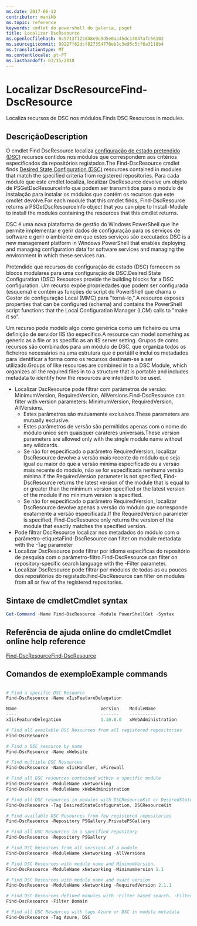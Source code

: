 ```yaml
---
ms.date: 2017-06-12
contributor: manikb
ms.topic: reference
keywords: cmdlet do powershell do galeria, psget
title: Localizar DscResource
ms.openlocfilehash: 6c5713f122d48e9c9d5e0aa45dc14047afc56102
ms.sourcegitcommit: 99227f62dcf827354770eb2c3e95c5cf6a3118b4
ms.translationtype: MT
ms.contentlocale: pt-PT
ms.lasthandoff: 03/15/2018
---
```

# <a name="find-dscresource"></a><span data-ttu-id="c1419-103">Localizar DscResource</span><span class="sxs-lookup"><span data-stu-id="c1419-103">Find-DscResource</span></span>

<span data-ttu-id="c1419-104">Localiza recursos de DSC nos módulos.</span><span class="sxs-lookup"><span data-stu-id="c1419-104">Finds DSC Resources in modules.</span></span>

## <a name="description"></a><span data-ttu-id="c1419-105">Descrição</span><span class="sxs-lookup"><span data-stu-id="c1419-105">Description</span></span>

<span data-ttu-id="c1419-106">O cmdlet Find DscResource localiza [configuração de estado pretendido (DSC)](https://msdn.microsoft.com/PowerShell/dsc/overview) recursos contidos nos módulos que correspondem aos critérios especificados da repositórios registados.</span><span class="sxs-lookup"><span data-stu-id="c1419-106">The Find-DscResource cmdlet finds [Desired State Configuration (DSC)](https://msdn.microsoft.com/PowerShell/dsc/overview) resources contained in modules that match the specified criteria from registered repositories.</span></span>
<span data-ttu-id="c1419-107">Para cada módulo que este cmdlet localiza, localizar DscResource devolve um objeto de PSGetDscResourceInfo que podem ser transmitidos para o módulo de instalação para instalar os módulos que contém os recursos que este cmdlet devolve.</span><span class="sxs-lookup"><span data-stu-id="c1419-107">For each module that this cmdlet finds, Find-DscResource returns a PSGetDscResourceInfo object that you can pipe to Install-Module to install the modules containing the resources that this cmdlet returns.</span></span>

<span data-ttu-id="c1419-108">DSC é uma nova plataforma de gestão do Windows PowerShell que lhe permite implementar e gerir dados de configuração para os serviços de software e gerir o ambiente em que estes serviços são executados.</span><span class="sxs-lookup"><span data-stu-id="c1419-108">DSC is a new management platform in Windows PowerShell that enables deploying and managing configuration data for software services and managing the environment in which these services run.</span></span>

<span data-ttu-id="c1419-109">Pretendido que recursos de configuração de estado (DSC) fornecem os blocos modulares para uma configuração de DSC.</span><span class="sxs-lookup"><span data-stu-id="c1419-109">Desired State Configuration (DSC) Resources provide the building blocks for a DSC configuration.</span></span> <span data-ttu-id="c1419-110">Um recurso expõe propriedades que podem ser configurada (esquema) e contém as funções de script do PowerShell que chama o Gestor de configuração Local (MMC) para "torná-lo,".</span><span class="sxs-lookup"><span data-stu-id="c1419-110">A resource exposes properties that can be configured (schema) and contains the PowerShell script functions that the Local Configuration Manager (LCM) calls to "make it so".</span></span>

<span data-ttu-id="c1419-111">Um recurso pode modelo algo como genérica como um ficheiro ou uma definição de servidor IIS tão específico.</span><span class="sxs-lookup"><span data-stu-id="c1419-111">A resource can model something as generic as a file or as specific as an IIS server setting.</span></span> <span data-ttu-id="c1419-112">Grupos de como recursos são combinados para um módulo de DSC, que organiza todos os ficheiros necessários na uma estrutura que é portátil e inclui os metadados para identificar a forma como os recursos destinam-se a ser utilizado.</span><span class="sxs-lookup"><span data-stu-id="c1419-112">Groups of like resources are combined in to a DSC Module, which organizes all the required files in to a structure that is portable and includes metadata to identify how the resources are intended to be used.</span></span>

- <span data-ttu-id="c1419-113">Localizar DscResource pode filtrar com parâmetros de versão: MinimumVersion, RequiredVersion, AllVersions.</span><span class="sxs-lookup"><span data-stu-id="c1419-113">Find-DscResource can filter with version parameters: MinimumVersion, RequiredVersion, AllVersions.</span></span>
  - <span data-ttu-id="c1419-114">Estes parâmetros são mutuamente exclusivos.</span><span class="sxs-lookup"><span data-stu-id="c1419-114">These parameters are mutually exclusive.</span></span>
  - <span data-ttu-id="c1419-115">Estes parâmetros de versão são permitidos apenas com o nome do módulo único sem quaisquer carateres universais.</span><span class="sxs-lookup"><span data-stu-id="c1419-115">These version parameters are allowed only with the single module name without any wildcards.</span></span>
  - <span data-ttu-id="c1419-116">Se não for especificado o parâmetro RequiredVersion, localizar DscResource devolve a versão mais recente do módulo que seja igual ou maior do que a versão mínima especificado ou a versão mais recente do módulo, não se for especificada nenhuma versão mínima.</span><span class="sxs-lookup"><span data-stu-id="c1419-116">If the RequiredVersion parameter is not specified, Find-DscResource returns the latest version of the module that is equal to or greater than the minimum version specified or the latest version of the module if no minimum version is specified.</span></span>
  - <span data-ttu-id="c1419-117">Se não for especificado o parâmetro RequiredVersion, localizar DscResource devolve apenas a versão do módulo que corresponde exatamente a versão especificada.</span><span class="sxs-lookup"><span data-stu-id="c1419-117">If the RequiredVersion parameter is specified, Find-DscResource only returns the version of the module that exactly matches the specified version.</span></span>
- <span data-ttu-id="c1419-118">Pode filtrar DscResource localizar nos metadados do módulo com o parâmetro-etiqueta</span><span class="sxs-lookup"><span data-stu-id="c1419-118">Find-DscResource can filter on module metadata with the -Tag parameter</span></span>
- <span data-ttu-id="c1419-119">Localizar DscResource pode filtrar por idioma específicas do repositório de pesquisa com o parâmetro-filtro.</span><span class="sxs-lookup"><span data-stu-id="c1419-119">Find-DscResource can filter on repository-specific search language with the -Filter parameter.</span></span>
- <span data-ttu-id="c1419-120">Localizar DscResource pode filtrar por módulos de todas as ou poucos dos repositórios do registado.</span><span class="sxs-lookup"><span data-stu-id="c1419-120">Find-DscResource can filter on modules from all or few of the registered repositories.</span></span>

## <a name="cmdlet-syntax"></a><span data-ttu-id="c1419-121">Sintaxe de cmdlet</span><span class="sxs-lookup"><span data-stu-id="c1419-121">Cmdlet syntax</span></span>
```powershell
Get-Command -Name Find-DscResource -Module PowerShellGet -Syntax
```

## <a name="cmdlet-online-help-reference"></a><span data-ttu-id="c1419-122">Referência de ajuda online do cmdlet</span><span class="sxs-lookup"><span data-stu-id="c1419-122">Cmdlet online help reference</span></span>

[<span data-ttu-id="c1419-123">Find-DscResource</span><span class="sxs-lookup"><span data-stu-id="c1419-123">Find-DscResource</span></span>](http://go.microsoft.com/fwlink/?LinkId=517196)

## <a name="example-commands"></a><span data-ttu-id="c1419-124">Comandos de exemplo</span><span class="sxs-lookup"><span data-stu-id="c1419-124">Example commands</span></span>
```powershell

# Find a specific DSC Resource
Find-DscResource -Name xIisFeatureDelegation

Name                                Version    ModuleName                          Repository
----                                -------    ----------                          ----------
xIisFeatureDelegation               1.10.0.0   xWebAdministration                  PSGallery

# Find all available DSC Resources from all registered repositories
Find-DscResource

# Find a DSC resource by name
Find-DscResource -Name xWebsite

# Find multiple DSC Resources
Find-DscResource -Name xIisHandler, xFirewall

# Find all DSC resources contained within a specific module
Find-DscResource -ModuleName xNetworking
Find-DscResource -ModuleName xWebAdministration

# Find all DSC resources in modules with DSCResourceKit or DesiredStateConfiguration
Find-DscResource -Tag DesiredStateConfiguration, DSCResourceKit

# Find available DSC Resources from few registered repositories
Find-DscResource -Repository PSGallery,PrivatePSGallery

# Find all DSC Resources in a specified repository
Find-DscResource -Repository PSGallery

# Find DSC Resources from all versions of a module
Find-DscResource -ModuleName xNetworking -AllVersions

# Find DSC Resources with module name and MinimumVersion.
Find-DscResource -ModuleName xNetworking -MinimumVersion 1.1

# Find DSC Resources with module name and exact version
Find-DscResource -ModuleName xNetworking -RequiredVersion 2.1.1

# Find DSC Resources defined modules with -Filter based search. -Filter searches in description and module names
Find-DscResource -Filter Domain

# Find all DSC Resources with tags Azure or DSC in module metadata
Find-DscResource -Tag Azure, DSC

```

